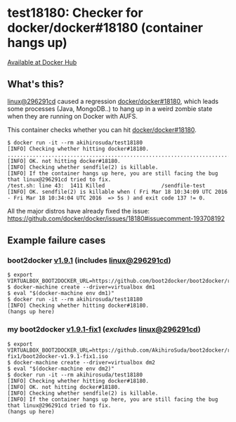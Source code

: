 # test18180: Checker for docker/docker#18180 (container hangs up)

[Available at Docker Hub](https://hub.docker.com/r/akihirosuda/test18180/)

## What's this?
[linux@296291cd](https://github.com/torvalds/linux/commit/296291cd) caused a regression [docker/docker#18180](https://github.com/docker/docker/issues/18180), which leads some processes (Java, MongoDB..) to hang up in a weird zombie state when they are running on Docker with AUFS.

This container checks whether you can hit [docker/docker#18180](https://github.com/docker/docker/issues/18180).
    
    $ docker run -it --rm akihirosuda/test18180
    [INFO] Checking whether hitting docker#18180.
    ....................................................................................................
    [INFO] OK. not hitting docker#18180.
    [INFO] Checking whether sendfile(2) is killable.
    [INFO] If the container hangs up here, you are still facing the bug that linux@296291cd tried to fix.
    /test.sh: line 43:  1411 Killed                  /sendfile-test
    [INFO] OK. sendfile(2) is killable when ( Fri Mar 18 10:34:09 UTC 2016 - Fri Mar 18 10:34:04 UTC 2016  => 5s ) and exit code 137 != 0.	

All the major distros have already fixed the issue: https://github.com/docker/docker/issues/18180#issuecomment-193708192

## Example failure cases
### boot2docker [v1.9.1](https://github.com/boot2docker/boot2docker/tree/v1.9.1) (includes [linux@296291cd](https://github.com/torvalds/linux/commit/296291cd))

    $ export VIRTUALBOX_BOOT2DOCKER_URL=https://github.com/boot2docker/boot2docker/releases/download/v1.9.1/boot2docker.iso
    $ docker-machine create --driver=virtualbox dm1
    $ eval "$(docker-machine env dm1)"
    $ docker run -it --rm akihirosuda/test18180
    [INFO] Checking whether hitting docker#18180.
    (hangs up here)

### my boot2docker [v1.9.1-fix1](https://github.com/AkihiroSuda/boot2docker/tree/v1.9.1-fix1) (_excludes_ [linux@296291cd](https://github.com/torvalds/linux/commit/296291cd))

    $ export VIRTUALBOX_BOOT2DOCKER_URL=https://github.com/AkihiroSuda/boot2docker/releases/download/v1.9.1-fix1/boot2docker-v1.9.1-fix1.iso
    $ docker-machine create --driver=virtualbox dm2
    $ eval "$(docker-machine env dm2)"
    $ docker run -it --rm akihirosuda/test18180
    [INFO] Checking whether hitting docker#18180.
    [INFO] OK. not hitting docker#18180.
    [INFO] Checking whether sendfile(2) is killable.
    [INFO] If the container hangs up here, you are still facing the bug that linux@296291cd tried to fix.
	(hangs up here)
